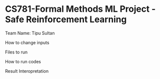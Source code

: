 # CS781-Formal Methods ML Project - Safe Reinforcement Learning

Team Name: Tipu Sultan

How to change inputs

Files to run

How to run codes

Result Interopretation

